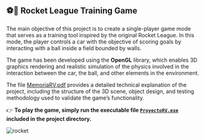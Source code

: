 ## ⚽🚗 Rocket League Training Game

The main objective of this project is to create a single-player game mode that serves as a training tool inspired by the original Rocket League. In this mode, the player controls a car with the objective of scoring goals by interacting with a ball inside a field bounded by walls.

The game has been developed using the **OpenGL** library, which enables 3D graphics rendering and realistic simulation of the physics involved in the interaction between the car, the ball, and other elements in the environment.

The file [MemoriaRV.pdf](./MemoriaRV.pdf) provides a detailed technical explanation of the project, including the structure of the 3D scene, object design, and testing methodology used to validate the game’s functionality.

👉 **To play the game, simply run the executable file [`ProyectoRV.exe`](./ProyectoRV/x64/Release) included in the project directory.**

![rocket](https://github.com/user-attachments/assets/3f568148-5e21-48d9-a0dd-53dbc6b75666)
